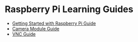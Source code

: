 # Raspberry Pi Learning Guides

- [Getting Started with Raspberry Pi Guide](pi/README.md)
- [Camera Module Guide](camera/README.md)
- [VNC Guide](vnc/README.md)

